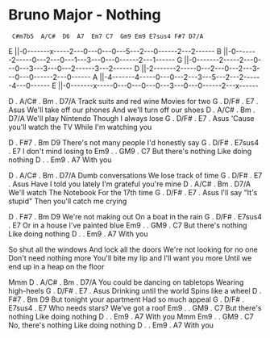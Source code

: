# Bruno Major - Nothing

     C#m7b5  A/C#  D6  A7  Em7 C7  Gm9 Em9 E7sus4 F#7 D7/A   
E ||-0-------x-----2---0---0---0---5---2---0------2---2------
B ||-0-------2-----0---2---0---1---3---0---0------2---1------
G ||-0-------2-----2---0---0---3---3---0---2------3---2------
D ||-2-------2-----0---2---0---2---3---0---0------2---0------
A ||-4-------4-----0---0---2---3---5---2---2------4---0------
E ||-0-------x-----0---0---0---0---3---0---0------2---x------


D . A/C# . Bm . D7/A
Track suits and red wine Movies for two
G . D/F# . E7 . Asus
We'll take off our phones And we'll turn off our shoes
D . A/C# . Bm . D7/A
We'll play Nintendo Though I always lose
G . D/F# . E7 . Asus
'Cause you'll watch the TV While I'm watching you

D . F#7 . Bm D9
There's not many people I'd honestly say
G . D/F# . E7sus4 . E7
I don't mind losing to 
Em9 . . GM9 . C7
But there's nothing Like doing nothing
D . . Em9 . A7
With you

D . A/C# . Bm . D7/A
Dumb conversations We lose track of time
G . D/F# . E7 . Asus
Have I told you lately I'm grateful you're mine
D . A/C# . Bm . D7/A
We'll watch The Notebook For the 17th time
G . D/F# . E7 . Asus
I'll say "It's stupid" Then you'll catch me crying

D . F#7 . Bm D9
We're not making out On a boat in the rain
G . D/F# . E7sus4 . E7
Or in a house I've painted blue 
Em9 . . GM9 . C7
But there's nothing Like doing nothing 
D . . Em9 . A7
With you

So shut all the windows And lock all the doors
We're not looking for no one Don't need nothing more
You'll bite my lip and I'll want you more
Until we end up in a heap on the floor

Mmm
D . A/C# . Bm . D7/A
You could be dancing on tabletops Wearing high-heels
G . D/F# . E7 . Asus
Drinking until the world Spins like a wheel
D . F#7 . Bm D9
But tonight your apartment Had so much appeal
G . D/F# . E7sus4 . E7
Who needs stars? We've got a roof
Em9 . . GM9 . C7
But there's nothing Like doing nothing
D . . Em9 . A7
With you
Mmm
Em9 . . GM9 . C7
No, there's nothing Like doing nothing
D . . Em9 . A7
With you
